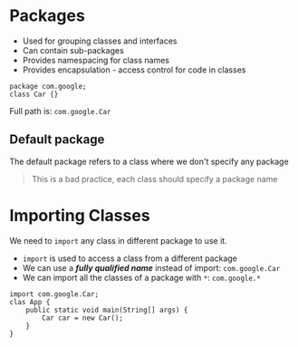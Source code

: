 # Packages
- Used for grouping classes and interfaces 
- Can contain sub-packages
- Provides namespacing for class names
- Provides encapsulation - access control for code in classes 
```
package com.google;
class Car {}
```
Full path is: `com.google.Car`
## Default package
The default package refers to a class where we don't specify any package
> This is a bad practice, each class should specify a package name

# Importing Classes
We need to `import` any class in different package to use it.
- `import` is used to access a class from a different package
- We can use a ***fully qualified name*** instead of import: `com.google.Car`
- We can import all the classes of a package with `*`: `com.google.*`
```
import com.google.Car;
clas App {
	public static void main(String[] args) {
		Car car = new Car();
	}
}
```
